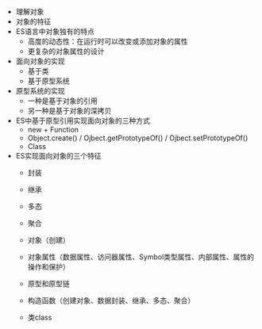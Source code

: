 - 理解对象
- 对象的特征
- ES语言中对象独有的特点
  - 高度的动态性：在运行时可以改变或添加对象的属性
  - 更复杂的对象属性的设计
- 面向对象的实现
  - 基于类
  - 基于原型系统
- 原型系统的实现
  - 一种是基于对象的引用
  - 另一种是基于对象的深拷贝
- ES中基于原型引用实现面向对象的三种方式
  - new + Function
  - Object.create() / Ojbect.getPrototypeOf() / Ojbect.setPrototypeOf()
  - Class
- ES实现面向对象的三个特征
  - 封装
  - 继承
  - 多态
  - 聚合

  - 对象（创建）
  - 对象属性（数据属性、访问器属性、Symbol类型属性、内部属性、属性的操作和保护）
  - 原型和原型链
  - 构造函数（创建对象、数据封装、继承、多态、聚合）
  - 类class
